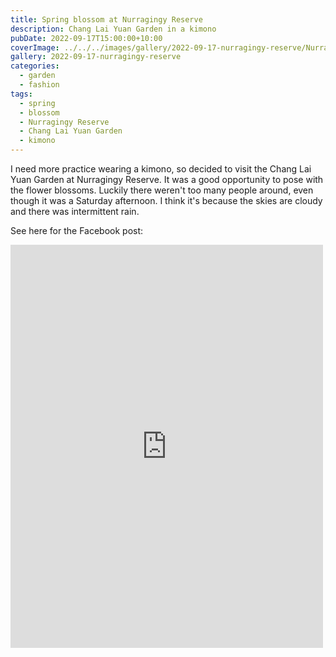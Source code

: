 ```yaml
---
title: Spring blossom at Nurragingy Reserve
description: Chang Lai Yuan Garden in a kimono
pubDate: 2022-09-17T15:00:00+10:00
coverImage: ../../../images/gallery/2022-09-17-nurragingy-reserve/Nurragingy Reserve (1).jpeg
gallery: 2022-09-17-nurragingy-reserve
categories:
  - garden
  - fashion
tags:
  - spring
  - blossom
  - Nurragingy Reserve
  - Chang Lai Yuan Garden
  - kimono
---
```


I need more practice wearing a kimono, so decided to visit
the Chang Lai Yuan Garden at Nurragingy Reserve. It was a good
opportunity to pose with the flower blossoms. Luckily there
weren't too many people around, even though it was a Saturday
afternoon. I think it's because the skies are cloudy and there
was intermittent rain.

See here for the Facebook post:

<iframe src="https://www.facebook.com/plugins/post.php?href=https%3A%2F%2Fwww.facebook.com%2Fchris1.tham%2Fposts%2Fpfbid02dCoHobiAF71zK1sxTbcCa6mMxtBM7qCsPaumYnqfPjb1Qq7pmvVzCXepab5ghXQ8l&show_text=true&width=500" width="500" height="645" style="border:none;overflow:hidden" scrolling="no" frameborder="0" allowfullscreen="true" allow="autoplay; clipboard-write; encrypted-media; picture-in-picture; web-share"></iframe>
